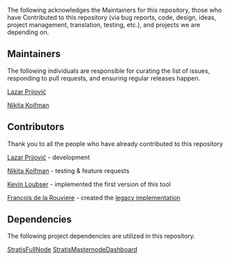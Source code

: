 The following acknowledges the Maintainers for this repository, those who have Contributed to this repository (via bug reports, code, design, ideas, project management, translation, testing, etc.), and projects we are depending on.

## Maintainers

The following individuals are responsible for curating the list of issues, responding to pull requests, and ensuring regular releases happen.

[Lazar Prijović](https://github.com/madrazzl3)

[Nikita Koifman](https://github.com/fr0stnk)

## Contributors

Thank you to all the people who have already contributed to this repository

[Lazar Prijović](https://github.com/madrazzl3) - development

[Nikita Koifman](https://github.com/fr0stnk) - testing & feature requests

[Kevin Loubser](https://github.com/zeptin) - implemented the first version of this tool

[Francois de la Rouviere](https://github.com/fassadlr) - created the [legacy implementation](https://github.com/stratisproject/StratisFullNode/tree/master/src/Stratis.External.Masternodes)

## Dependencies

The following project dependencies are utilized in this repository.

[StratisFullNode](https://github.com/stratisproject/StratisFullNode.git)
[StratisMasternodeDashboard](https://github.com/stratisproject/StratisMasternodeDashboard)
